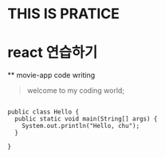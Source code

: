 # THIS IS PRATICE

# react 연습하기

\*\* movie-app code writing

> welcome to my coding world;

<pre>
<code>
public class Hello {
  public static void main(String[] args) {
    System.out.println("Hello, chu");
  }

}
</code>
</pre>
